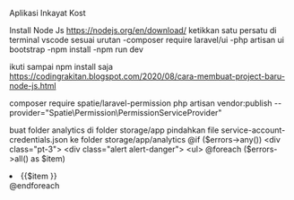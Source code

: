 Aplikasi Inkayat Kost

Install Node Js https://nodejs.org/en/download/
ketikkan satu persatu di terminal vscode
sesuai urutan
-composer require laravel/ui
-php artisan ui bootstrap
-npm install
-npm run dev

ikuti sampai npm install saja
https://codingrakitan.blogspot.com/2020/08/cara-membuat-project-baru-node-js.html

composer require spatie/laravel-permission
php artisan vendor:publish --provider="Spatie\Permission\PermissionServiceProvider"

buat folder analytics di folder storage/app
pindahkan file service-account-credentials.json ke folder storage/app/analytics
@if ($errors->any())
      <div class="pt-3">
          <div class="alert alert-danger">
              <ul>
                  @foreach ($errors->all() as $item)
                      <li>{{$item }} </li>
@endforeach
</ul>
</div>
</div>
